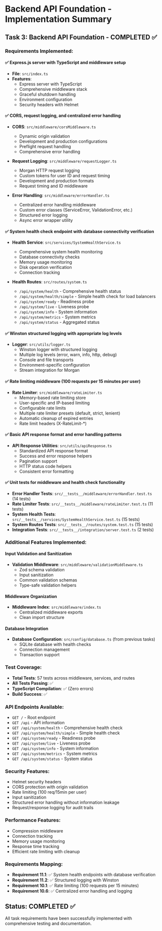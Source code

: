 # Backend API Foundation - Implementation Summary

## Task 3: Backend API Foundation - COMPLETED ✅

### Requirements Implemented:

#### ✅ Express.js server with TypeScript and middleware setup
- **File**: `src/index.ts`
- **Features**: 
  - Express server with TypeScript
  - Comprehensive middleware stack
  - Graceful shutdown handling
  - Environment configuration
  - Security headers with Helmet

#### ✅ CORS, request logging, and centralized error handling
- **CORS**: `src/middleware/corsMiddleware.ts`
  - Dynamic origin validation
  - Development and production configurations
  - Preflight request handling
  - Comprehensive error handling

- **Request Logging**: `src/middleware/requestLogger.ts`
  - Morgan HTTP request logging
  - Custom tokens for user ID and request timing
  - Development and production formats
  - Request timing and ID middleware

- **Error Handling**: `src/middleware/errorHandler.ts`
  - Centralized error handling middleware
  - Custom error classes (ServiceError, ValidationError, etc.)
  - Structured error logging
  - Async error wrapper utility

#### ✅ System health check endpoint with database connectivity verification
- **Health Service**: `src/services/SystemHealthService.ts`
  - Comprehensive system health monitoring
  - Database connectivity checks
  - Memory usage monitoring
  - Disk operation verification
  - Connection tracking

- **Health Routes**: `src/routes/system.ts`
  - `/api/system/health` - Comprehensive health status
  - `/api/system/health/simple` - Simple health check for load balancers
  - `/api/system/ready` - Readiness probe
  - `/api/system/live` - Liveness probe
  - `/api/system/info` - System information
  - `/api/system/metrics` - System metrics
  - `/api/system/status` - Aggregated status

#### ✅ Winston structured logging with appropriate log levels
- **Logger**: `src/utils/logger.ts`
  - Winston logger with structured logging
  - Multiple log levels (error, warn, info, http, debug)
  - Console and file transports
  - Environment-specific configuration
  - Stream integration for Morgan

#### ✅ Rate limiting middleware (100 requests per 15 minutes per user)
- **Rate Limiter**: `src/middleware/rateLimiter.ts`
  - Memory-based rate limiting store
  - User-specific and IP-based limiting
  - Configurable rate limits
  - Multiple rate limiter presets (default, strict, lenient)
  - Automatic cleanup of expired entries
  - Rate limit headers (X-RateLimit-*)

#### ✅ Basic API response format and error handling patterns
- **API Response Utilities**: `src/utils/apiResponse.ts`
  - Standardized API response format
  - Success and error response helpers
  - Pagination support
  - HTTP status code helpers
  - Consistent error formatting

#### ✅ Unit tests for middleware and health check functionality
- **Error Handler Tests**: `src/__tests__/middleware/errorHandler.test.ts` (14 tests)
- **Rate Limiter Tests**: `src/__tests__/middleware/rateLimiter.test.ts` (11 tests)
- **System Health Tests**: `src/__tests__/services/SystemHealthService.test.ts` (15 tests)
- **System Routes Tests**: `src/__tests__/routes/system.test.ts` (15 tests)
- **Integration Tests**: `src/__tests__/integration/server.test.ts` (2 tests)

### Additional Features Implemented:

#### Input Validation and Sanitization
- **Validation Middleware**: `src/middleware/validationMiddleware.ts`
  - Zod schema validation
  - Input sanitization
  - Common validation schemas
  - Type-safe validation helpers

#### Middleware Organization
- **Middleware Index**: `src/middleware/index.ts`
  - Centralized middleware exports
  - Clean import structure

#### Database Integration
- **Database Configuration**: `src/config/database.ts` (from previous tasks)
  - SQLite database with health checks
  - Connection management
  - Transaction support

### Test Coverage:
- **Total Tests**: 57 tests across middleware, services, and routes
- **All Tests Passing**: ✅
- **TypeScript Compilation**: ✅ (Zero errors)
- **Build Success**: ✅

### API Endpoints Available:
- `GET /` - Root endpoint
- `GET /api` - API information
- `GET /api/system/health` - Comprehensive health check
- `GET /api/system/health/simple` - Simple health check
- `GET /api/system/ready` - Readiness probe
- `GET /api/system/live` - Liveness probe
- `GET /api/system/info` - System information
- `GET /api/system/metrics` - System metrics
- `GET /api/system/status` - System status

### Security Features:
- Helmet security headers
- CORS protection with origin validation
- Rate limiting (100 req/15min per user)
- Input sanitization
- Structured error handling without information leakage
- Request/response logging for audit trails

### Performance Features:
- Compression middleware
- Connection tracking
- Memory usage monitoring
- Response time tracking
- Efficient rate limiting with cleanup

### Requirements Mapping:
- **Requirement 11.1**: ✅ System health endpoints with database verification
- **Requirement 11.2**: ✅ Structured logging with Winston
- **Requirement 10.1**: ✅ Rate limiting (100 requests per 15 minutes)
- **Requirement 10.6**: ✅ Centralized error handling and logging

## Status: COMPLETED ✅

All task requirements have been successfully implemented with comprehensive testing and documentation.